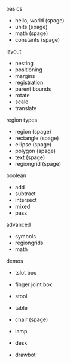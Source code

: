 basics
- hello, world (spage)
- units (spage)
- math (spage)
- constants (spage)

layout
- nesting
- positioning
- margins
- registration
- parent bounds
- rotate
- scale
- translate

region types
- region (spage)
- rectangle (spage)
- ellipse (spage)
- polygon (spage)
- text (spage)
- regiongrid (spage)

boolean
- add
- subtract
- intersect
- mixed
- pass

advanced
- symbols
- regiongrids
- math

demos
- tslot box
- finger joint box
- stool
- table
- chair (spage)

- lamp
- desk
- drawbot
